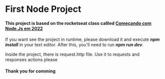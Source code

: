 # First Node Project

#### This project is based on the rocketseat class callled [Começando com Node.Js em 2022](https://youtu.be/fm4_EuCsQwg)

If you want see the project in runtime, please download it and execute **_npm install_** in your text editor. After this, you'll need to run **_npm run dev_**.

Inside the project, there is request.http file. Use it to requests and responses actions please

#### Thank you for comming





